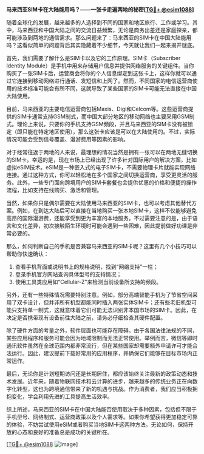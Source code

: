 **马来西亚SIM卡在大陆能用吗？——一张卡走遍两地的秘密[[TG💪+ @esim1088](https://t.me/s/esim1088)]**

随着全球化的发展，越来越多的人选择到不同的国家和地区旅行、工作或学习。其中，马来西亚和中国大陆之间的交流日益频繁，无论是商务出差还是家庭探亲，都可能涉及到两地的通信需求。那么问题来了：马来西亚的SIM卡在中国大陆能用吗？这看似简单的问题背后其实隐藏着不少细节，今天就让我们一起来揭开谜底。

首先，我们需要了解什么是SIM卡以及它的工作原理。SIM卡（Subscriber Identity Module）是手机中用来存储用户信息并提供网络服务的关键组件。当你购买了一张SIM卡后，运营商会将你的个人信息绑定到这张卡上，这样你就可以通过它连接到移动网络进行通话、发短信和上网了。然而，不同国家的电信运营商使用的技术标准可能会有所不同，这就导致了某些国家的SIM卡可能无法直接在中国大陆使用。

目前，马来西亚的主要电信运营商包括Maxis、Digi和Celcom等。这些运营商提供的SIM卡通常支持GSM制式，而中国大部分地区的移动网络也主要采用GSM制式。理论上来说，只要你的手机支持GSM频段，并且马来西亚的SIM卡没有被锁定（即只能在特定地区使用），那么这张卡应该是可以在大陆使用的。不过，实际情况可能会受到信号覆盖、漫游费用等因素的影响。

对于经常往返于两地的人来说，最理想的情况当然是拥有一张可以在两地无缝切换的SIM卡。幸运的是，现在市场上已经出现了许多针对国际用户的解决方案，比如虚拟eSIM技术。eSIM是一种嵌入式的电子SIM卡，不需要物理卡片就能实现网络连接。通过这种方式，你可以轻松地在多个国家之间切换运营商，享受更灵活的服务。此外，一些专门面向跨境用户的SIM卡套餐也会提供优惠的价格和便捷的操作流程，比如支持在线购买、激活和管理。

当然，如果你只是偶尔需要在大陆使用马来西亚的SIM卡，也可以考虑其他替代方案。例如，在到达大陆后可以直接在当地购买一张本地SIM卡，这样不仅能够避免高昂的国际漫游费，还能享受到更为丰富的本地服务。不过需要注意的是，由于语言和文化差异，初次接触陌生环境时可能会遇到一些困难，因此提前做好功课是非常必要的。

那么，如何判断自己的手机是否兼容马来西亚的SIM卡呢？这里有几个小技巧可以帮助你快速确认：

1. 查看手机背面或说明书上的规格说明，找到“网络支持”一栏；
2. 登录手机官方网站查询具体型号的支持情况；
3. 使用工具类应用如“Cellular-Z”来检测当前设备所支持的频段。

另外，还有一些特殊情况需要特别注意。例如，部分高端智能手机为了节省空间采用了双卡设计，但并非所有机型都能同时插入两张实体SIM卡；还有些老旧机型可能只支持单一制式，这就意味着它们可能无法识别非本国市场的SIM卡。因此，在决定是否携带现有设备前往大陆之前，请务必仔细检查其硬件配置。

除了硬件方面的考量之外，软件层面也可能存在障碍。由于各国法律法规的不同，某些应用程序和服务可能会因为地域限制而无法正常使用。举例而言，微信等即时通讯软件虽然在全球范围内都非常流行，但在某些国家却需要额外申请许可才能合法运行。因此，建议提前下载好常用的应用程序，并确保它们能够在目标市场内正常运作。

最后，无论你是计划短期访问还是长期居住，都应该始终关注最新的政策动态和技术发展。近年来，随着物联网技术和云计算的进步，越来越多的传统业务正在向数字化转型，这也为跨境通信带来了新的机遇与挑战。作为消费者，我们应当积极拥抱变化，学会利用先进的工具提高生活效率。

综上所述，马来西亚的SIM卡在中国大陆能否使用取决于多种因素，包括但不限于手机型号、网络制式、运营商政策以及个人需求等。如果你希望获得更加稳定可靠的体验，不妨尝试使用eSIM或者购买当地SIM卡这两种方法。无论如何，保持开放的心态和良好的准备总是成功的关键所在。

[[TG💪+ @esim1088](https://t.me/s/esim1088) ![Image](https://i.postimg.cc/4NQfJmqS/Snipaste-2025-05-13-00-14-12.png)]